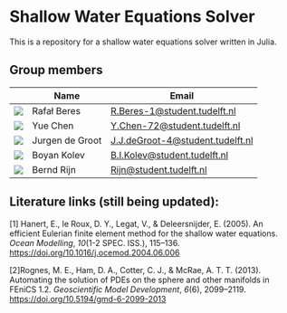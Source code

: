 # Shallow Water Equations Solver

This is a repository for a shallow water equations solver written in Julia. 

## Group members 

|  | Name | Email |
|---|---|---|
| ![](https://eu.ui-avatars.com/api/?name=RB&length=4&size=50&color=DDD&background=777&font-size=0.325) |   Rafał Beres   | R.Beres-1@student.tudelft.nl |
| ![](https://eu.ui-avatars.com/api/?name=YC&length=4&size=50&color=DDD&background=777&font-size=0.325) |   Yue Chen | Y.Chen-72@student.tudelft.nl |
| ![](https://eu.ui-avatars.com/api/?name=JG&length=4&size=50&color=DDD&background=777&font-size=0.325) |   Jurgen de Groot   | J.J.deGroot-4@student.tudelft.nl |
| ![](https://eu.ui-avatars.com/api/?name=BK&length=4&size=50&color=DDD&background=777&font-size=0.325) |   Boyan Kolev  | B.I.Kolev@student.tudelft.nl |
| ![](https://eu.ui-avatars.com/api/?name=BR&length=4&size=50&color=DDD&background=777&font-size=0.325) |   Bernd Rijn   | Rijn@student.tudelft.nl |

## Literature links (still being updated):
<a id="1">[1]</a> Hanert, E., le Roux, D. Y., Legat, V., &#38; Deleersnijder, E. (2005). An efficient Eulerian finite element method for the shallow water equations. <i>Ocean Modelling</i>, <i>10</i>(1-2 SPEC. ISS.), 115–136. https://doi.org/10.1016/j.ocemod.2004.06.006 

<a id="2">[2]</a>Rognes, M. E., Ham, D. A., Cotter, C. J., &#38; McRae, A. T. T. (2013). Automating the solution of PDEs on the sphere and other manifolds in FEniCS 1.2. <i>Geoscientific Model Development</i>, <i>6</i>(6), 2099–2119. https://doi.org/10.5194/gmd-6-2099-2013
